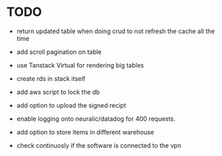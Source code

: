 
# TODO

- return updated table when doing crud to not refresh the cache all the time
- add scroll pagination on table
- use Tanstack Virtual for rendering big tables
- create rds in stack itself
- add aws script to lock the db
- add option to upload the signed recipt
 
- enable logging onto neuralic/datadog for 400 requests.
- add option to store items in different warehouse
- check continuosly if the software is connected to the vpn